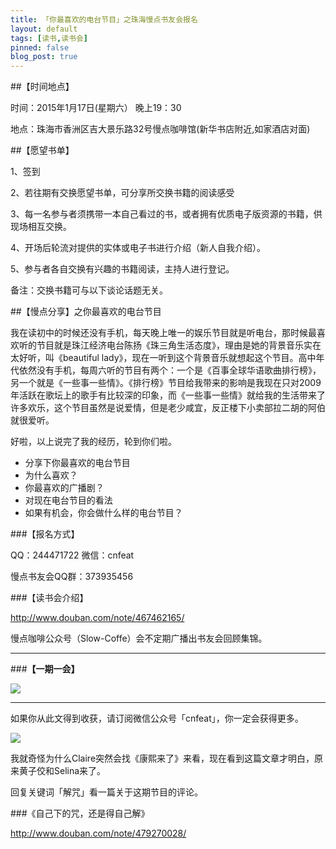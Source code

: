 ```yaml
---
title: 「你最喜欢的电台节目」之珠海慢点书友会报名
layout: default
tags: [读书,读书会]
pinned: false
blog_post: true
---
```


##【时间地点】

时间：2015年1月17日(星期六） 晚上19：30

地点：珠海市香洲区吉大景乐路32号慢点咖啡馆(新华书店附近,如家酒店对面)

##【愿望书单】

1、签到

2、若往期有交换愿望书单，可分享所交换书籍的阅读感受

3、每一名参与者须携带一本自己看过的书，或者拥有优质电子版资源的书籍，供现场相互交换。

4、开场后轮流对提供的实体或电子书进行介绍（新人自我介绍）。

5、参与者各自交换有兴趣的书籍阅读，主持人进行登记。

备注：交换书籍可与以下谈论话题无关。


##【慢点分享】之你最喜欢的电台节目

我在读初中的时候还没有手机，每天晚上唯一的娱乐节目就是听电台，那时候最喜欢听的节目就是珠江经济电台陈扬《珠三角生活态度》，理由是她的背景音乐实在太好听，叫《beautiful lady》，现在一听到这个背景音乐就想起这个节目。高中年代依然没有手机，每周六听的节目有两个：一个是《百事全球华语歌曲排行榜》，另一个就是《一些事一些情》。《排行榜》节目给我带来的影响是我现在只对2009年活跃在歌坛上的歌手有比较深的印象，而《一些事一些情》就给我的生活带来了许多欢乐，这个节目虽然是说爱情，但是老少咸宜，反正楼下小卖部拉二胡的阿伯就很爱听。

好啦，以上说完了我的经历，轮到你们啦。

- 分享下你最喜欢的电台节目
- 为什么喜欢？
- 你最喜欢的广播剧？
- 对现在电台节目的看法
- 如果有机会，你会做什么样的电台节目？


###【报名方式】

QQ：244471722  微信：cnfeat  

慢点书友会QQ群：373935456


###【读书会介绍】

http://www.douban.com/note/467462165/

慢点咖啡公众号（Slow-Coffe）会不定期广播出书友会回顾集锦。

----

###**【一期一会】**

![](http://cnfeat.qiniudn.com/379fb2cc7cd53c5.jpg)

----

如果你从此文得到收获，请订阅微信公众号「cnfeat」，你一定会获得更多。

![](http://7d9mjz.com1.z0.glb.clouddn.com/2014-12-15.jpg)


我就奇怪为什么Claire突然会找《康熙来了》来看，现在看到这篇文章才明白，原来黄子佼和Selina来了。

回复关键词「解咒」看一篇关于这期节目的评论。

###《自己下的咒，还是得自己解》

http://www.douban.com/note/479270028/
